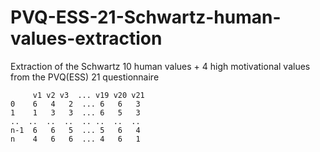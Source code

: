 # PVQ-ESS-21-Schwartz-human-values-extraction
Extraction of the Schwartz 10 human values + 4 high motivational values from the PVQ(ESS) 21 questionnaire




 ```
      v1 v2 v3  ... v19 v20 v21
0    6   4   2  ... 6   6   3   
1    1   3   3  ... 6   5   3   
..  ..  ..  ..  .. ..  ..  ..  
n-1  6   6   5  ... 5   6   4  
n    4   6   6  ... 4   6   1   
```
